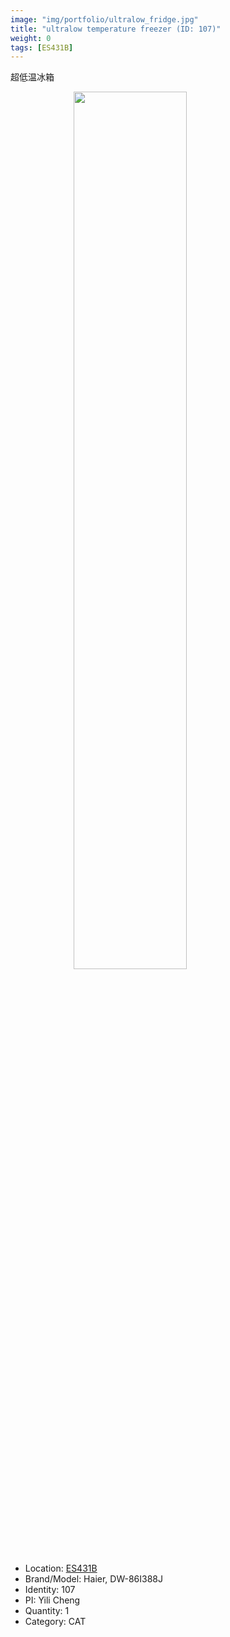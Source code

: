 ```yaml
---
image: "img/portfolio/ultralow_fridge.jpg"
title: "ultralow temperature freezer (ID: 107)"
weight: 0
tags: [ES431B]
---
```


超低温冰箱

<!--more-->

<img src="../../img/portfolio/ultralow_fridge.jpg" width="60%" style="display: block; margin: auto;">

- Location: [ES431B](../../tags/es431b)
- Brand/Model: Haier, DW-86I388J
- Identity: 107
- PI: Yili Cheng
- Quantity: 1
- Category: CAT






